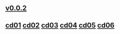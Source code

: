 ## [v0.0.2](https://github.com/shanuan/blcd6/edit/master/README.md)
## [cd01](cd01) [cd02](cd02) [cd03](cd03) [cd04](cd04) [cd05](cd05) [cd06](cd06)
